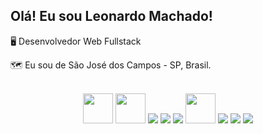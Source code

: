 ##  **Olá! Eu sou Leonardo Machado!** &nbsp;


🖥️ Desenvolvedor Web Fullstack

🗺️ Eu sou de São José dos Campos - SP, Brasil. 

<br/>
<div align="center">
 <img src="https://img.icons8.com/?size=48&id=Fycm8TUhWmFU&format=png&color=000000" width="48px"/>
 <img src="https://img.icons8.com/?size=100&id=1BC75jFEBED6&format=png&color=000000" width="48px"/>
 <img src="https://img.icons8.com/color/48/000000/typescript.png"/> 
 <img src="https://img.icons8.com/fluency/48/000000/node-js.png"/>
 <img src="https://img.icons8.com/color/48/000000/react-native.png"/>
 <img src="https://user-images.githubusercontent.com/83739628/147862683-4309d84b-2adf-4bc3-8ed3-5eb9ed38bffd.png" width="48px">
 <img src="https://img.icons8.com/color/48/000000/html-5--v1.png"/> 
 <img src="https://img.icons8.com/color/48/000000/css3.png"/> 
 <img src="https://img.icons8.com/color/48/000000/javascript--v1.png"/> 
</div>
<br/>

